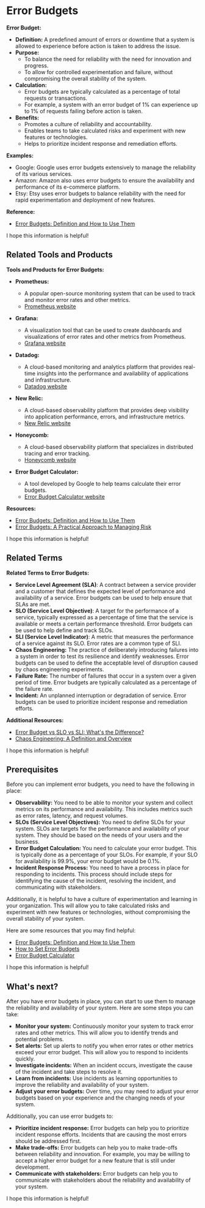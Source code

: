 # Error Budgets

**Error Budget:**

* **Definition:** A predefined amount of errors or downtime that a system is allowed to experience before action is taken to address the issue.
* **Purpose:**
    * To balance the need for reliability with the need for innovation and progress.
    * To allow for controlled experimentation and failure, without compromising the overall stability of the system.
* **Calculation:**
    * Error budgets are typically calculated as a percentage of total requests or transactions.
    * For example, a system with an error budget of 1% can experience up to 1% of requests failing before action is taken.
* **Benefits:**
    * Promotes a culture of reliability and accountability.
    * Enables teams to take calculated risks and experiment with new features or technologies.
    * Helps to prioritize incident response and remediation efforts.

**Examples:**

* Google: Google uses error budgets extensively to manage the reliability of its various services.
* Amazon: Amazon also uses error budgets to ensure the availability and performance of its e-commerce platform.
* Etsy: Etsy uses error budgets to balance reliability with the need for rapid experimentation and deployment of new features.

**Reference:**

* [Error Budgets: Definition and How to Use Them](https://sre.google/sre-book/error-budgets/)

I hope this information is helpful!

## Related Tools and Products

**Tools and Products for Error Budgets:**

* **Prometheus:**
    * A popular open-source monitoring system that can be used to track and monitor error rates and other metrics.
    * [Prometheus website](https://prometheus.io/)

* **Grafana:**
    * A visualization tool that can be used to create dashboards and visualizations of error rates and other metrics from Prometheus.
    * [Grafana website](https://grafana.com/)

* **Datadog:**
    * A cloud-based monitoring and analytics platform that provides real-time insights into the performance and availability of applications and infrastructure.
    * [Datadog website](https://www.datadog.com/)

* **New Relic:**
    * A cloud-based observability platform that provides deep visibility into application performance, errors, and infrastructure metrics.
    * [New Relic website](https://newrelic.com/)

* **Honeycomb:**
    * A cloud-based observability platform that specializes in distributed tracing and error tracking.
    * [Honeycomb website](https://www.honeycomb.io/)

* **Error Budget Calculator:**
    * A tool developed by Google to help teams calculate their error budgets.
    * [Error Budget Calculator website](https://landing.google.com/sre/error-budget-calculator/)

**Resources:**

* [Error Budgets: Definition and How to Use Them](https://sre.google/sre-book/error-budgets/)
* [Error Budgets: A Practical Approach to Managing Risk](https://www.infoq.com/articles/error-budgets-risk-management/)

I hope this information is helpful!

## Related Terms

**Related Terms to Error Budgets:**

* **Service Level Agreement (SLA)**: A contract between a service provider and a customer that defines the expected level of performance and availability of a service. Error budgets can be used to help ensure that SLAs are met.
* **SLO (Service Level Objective)**: A target for the performance of a service, typically expressed as a percentage of time that the service is available or meets a certain performance threshold. Error budgets can be used to help define and track SLOs.
* **SLI (Service Level Indicator)**: A metric that measures the performance of a service against its SLO. Error rates are a common type of SLI.
* **Chaos Engineering:** The practice of deliberately introducing failures into a system in order to test its resilience and identify weaknesses. Error budgets can be used to define the acceptable level of disruption caused by chaos engineering experiments.
* **Failure Rate:** The number of failures that occur in a system over a given period of time. Error budgets are typically calculated as a percentage of the failure rate.
* **Incident:** An unplanned interruption or degradation of service. Error budgets can be used to prioritize incident response and remediation efforts.

**Additional Resources:**

* [Error Budget vs SLO vs SLI: What's the Difference?](https://blog.logz.io/error-budget-vs-slo-vs-sli-whats-the-difference/)
* [Chaos Engineering: A Definition and Overview](https://martinfowler.com/articles/chaos-engineering.html)

I hope this information is helpful!

## Prerequisites

Before you can implement error budgets, you need to have the following in place:

* **Observability:** You need to be able to monitor your system and collect metrics on its performance and availability. This includes metrics such as error rates, latency, and request volumes.
* **SLOs (Service Level Objectives):** You need to define SLOs for your system. SLOs are targets for the performance and availability of your system. They should be based on the needs of your users and the business.
* **Error Budget Calculation:** You need to calculate your error budget. This is typically done as a percentage of your SLOs. For example, if your SLO for availability is 99.9%, your error budget would be 0.1%.
* **Incident Response Process:** You need to have a process in place for responding to incidents. This process should include steps for identifying the cause of the incident, resolving the incident, and communicating with stakeholders.

Additionally, it is helpful to have a culture of experimentation and learning in your organization. This will allow you to take calculated risks and experiment with new features or technologies, without compromising the overall stability of your system.

Here are some resources that you may find helpful:

* [Error Budgets: Definition and How to Use Them](https://sre.google/sre-book/error-budgets/)
* [How to Set Error Budgets](https://landing.google.com/sre/error-budget-calculator/)
* [Error Budget Calculator](https://landing.google.com/sre/error-budget-calculator/)

I hope this information is helpful!

## What's next?

After you have error budgets in place, you can start to use them to manage the reliability and availability of your system. Here are some steps you can take:

* **Monitor your system:** Continuously monitor your system to track error rates and other metrics. This will allow you to identify trends and potential problems.
* **Set alerts:** Set up alerts to notify you when error rates or other metrics exceed your error budget. This will allow you to respond to incidents quickly.
* **Investigate incidents:** When an incident occurs, investigate the cause of the incident and take steps to resolve it.
* **Learn from incidents:** Use incidents as learning opportunities to improve the reliability and availability of your system.
* **Adjust your error budgets:** Over time, you may need to adjust your error budgets based on your experience and the changing needs of your system.

Additionally, you can use error budgets to:

* **Prioritize incident response:** Error budgets can help you to prioritize incident response efforts. Incidents that are causing the most errors should be addressed first.
* **Make trade-offs:** Error budgets can help you to make trade-offs between reliability and innovation. For example, you may be willing to accept a higher error budget for a new feature that is still under development.
* **Communicate with stakeholders:** Error budgets can help you to communicate with stakeholders about the reliability and availability of your system.

I hope this information is helpful!